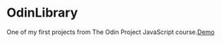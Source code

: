 # OdinLibrary
One of my first projects from The Odin Project JavaScript course.[Demo](https://kjama01.github.io/OdinLibrary/)
